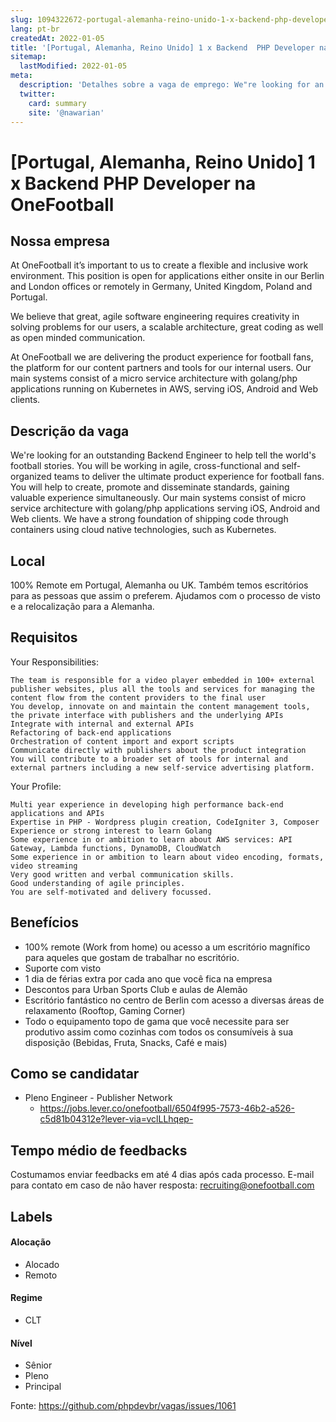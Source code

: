 ```yaml
---
slug: 1094322672-portugal-alemanha-reino-unido-1-x-backend-php-developer-na-onefootball
lang: pt-br
createdAt: 2022-01-05
title: '[Portugal, Alemanha, Reino Unido] 1 x Backend  PHP Developer na OneFootball - Vaga de Emprego'
sitemap:
  lastModified: 2022-01-05
meta:
  description: 'Detalhes sobre a vaga de emprego: We"re looking for an outstanding Backend Engineer to help tell the world"s football stories. You will be working in agile, cross-functional and self-organized teams to deliver the ultimate product experience for football fans. You will help to create, promote and disseminate standards, gaining valuable experience simultaneously. Our main systems consist of micro service architecture with golang/php applications serving iOS, Android and Web clients. We have a strong foundation of shipping code through containers using cloud native technologies, such as Kubernetes.'
  twitter:
    card: summary
    site: '@nawarian'
---
```


# [Portugal, Alemanha, Reino Unido] 1 x Backend  PHP Developer na OneFootball

## Nossa empresa

At OneFootball it’s important to us to create a flexible and inclusive work environment. This position is open for applications either onsite in our Berlin and London offices or remotely in Germany, United Kingdom, Poland and Portugal.

We believe that great, agile software engineering requires creativity in solving problems for our users, a scalable architecture, great coding as well as open minded communication.

At OneFootball we are delivering the product experience for football fans, the platform for our content partners and tools for our internal users. Our main systems consist of a micro service architecture with golang/php applications running on Kubernetes in AWS, serving iOS, Android and Web clients.



## Descrição da vaga

We're looking for an outstanding Backend Engineer to help tell the world's football stories. You will be working in agile, cross-functional and self-organized teams to deliver the ultimate product experience for football fans. You will help to create, promote and disseminate standards, gaining valuable experience simultaneously. Our main systems consist of micro service architecture with golang/php applications serving iOS, Android and Web clients. We have a strong foundation of shipping code through containers using cloud native technologies, such as Kubernetes.



## Local

100% Remote em Portugal, Alemanha ou UK.
Também temos escritórios para as pessoas que assim o preferem.
Ajudamos com o processo de visto e a relocalização para a Alemanha.

## Requisitos

Your Responsibilities:

    The team is responsible for a video player embedded in 100+ external publisher websites, plus all the tools and services for managing the content flow from the content providers to the final user
    You develop, innovate on and maintain the content management tools, the private interface with publishers and the underlying APIs
    Integrate with internal and external APIs
    Refactoring of back-end applications
    Orchestration of content import and export scripts
    Communicate directly with publishers about the product integration
    You will contribute to a broader set of tools for internal and external partners including a new self-service advertising platform. 

Your Profile:

    Multi year experience in developing high performance back-end applications and APIs
    Expertise in PHP - Wordpress plugin creation, CodeIgniter 3, Composer
    Experience or strong interest to learn Golang
    Some experience in or ambition to learn about AWS services: API Gateway, Lambda functions, DynamoDB, CloudWatch
    Some experience in or ambition to learn about video encoding, formats, video streaming
    Very good written and verbal communication skills.
    Good understanding of agile principles.
    You are self-motivated and delivery focussed.

## Benefícios

-  100% remote (Work from home) ou acesso a um escritório magnífico para aqueles que gostam de trabalhar no escritório.
-  Suporte com visto
-  1 dia de férias extra por cada ano que você fica na empresa
-  Descontos para Urban Sports Club e aulas de Alemão
-  Escritório fantástico no centro de Berlin com acesso a diversas áreas de relaxamento (Rooftop, Gaming Corner)
-  Todo o equipamento topo de gama que você necessite para ser produtivo assim como cozinhas com todos os consumíveis à sua disposição (Bebidas, Fruta, Snacks, Café e mais)



## Como se candidatar

- Pleno Engineer - Publisher Network
    - https://jobs.lever.co/onefootball/6504f995-7573-46b2-a526-c5d81b04312e?lever-via=vclLLhqep-

## Tempo médio de feedbacks

Costumamos enviar feedbacks em até 4 dias após cada processo.
E-mail para contato em caso de não haver resposta: recruiting@onefootball.com

## Labels
<!-- retire os labels que não fazem sentido à vaga -->

#### Alocação
- Alocado
- Remoto

#### Regime
- CLT

#### Nível
- Sênior
- Pleno
- Principal


Fonte: https://github.com/phpdevbr/vagas/issues/1061